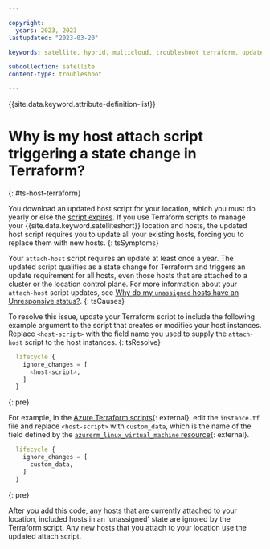 ```yaml
---

copyright:
  years: 2023, 2023
lastupdated: "2023-03-20"

keywords: satellite, hybrid, multicloud, troubleshoot terraform, update hosts

subcollection: satellite
content-type: troubleshoot

---
```


{{site.data.keyword.attribute-definition-list}}


# Why is my host attach script triggering a state change in Terraform?
{: #ts-host-terraform}

You download an updated host script for your location, which you must do yearly or else the [script expires](/docs/satellite?topic=satellite-ts-host-unassigned-unknown). If you use Terraform scripts to manage your {{site.data.keyword.satelliteshort}} location and hosts, the updated host script requires you to update all your existing hosts, forcing you to replace them with new hosts.
{: tsSymptoms}


Your `attach-host` script requires an update at least once a year. The updated script qualifies as a state change for Terraform and triggers an update requirement for all hosts, even those hosts that are attached to a cluster or the location control plane. For more information about your `attach-host` script updates, see [Why do my `unassigned` hosts have an Unresponsive status?](/docs/satellite?topic=satellite-ts-host-unassigned-unknown).
{: tsCauses}


To resolve this issue, update your Terraform script to include the following example argument to the script that creates or modifies your host instances. Replace `<host-script>` with the field name you used to supply the `attach-host` script to the host instances.
{: tsResolve}

```terraform
  lifecycle {
    ignore_changes = [
      <host-script>,
    ]
  }
```
{: pre}

For example, in the [Azure Terraform scripts](https://github.com/terraform-ibm-modules/terraform-ibm-satellite/tree/main/examples/satellite-azure){: external}, edit the `instance.tf` file and replace `<host-script>` with `custom_data`, which is the name of the field defined by the [`azurerm_linux_virtual_machine` resource](https://registry.terraform.io/providers/hashicorp/azurerm/latest/docs/resources/linux_virtual_machine#custom_data){: external}.

```terraform
  lifecycle {
    ignore_changes = [
      custom_data,
    ]
  }
```
{: pre}

After you add this code, any hosts that are currently attached to your location, included hosts in an 'unassigned' state are ignored by the Terraform script. Any new hosts that you attach to your location use the updated attach script.



